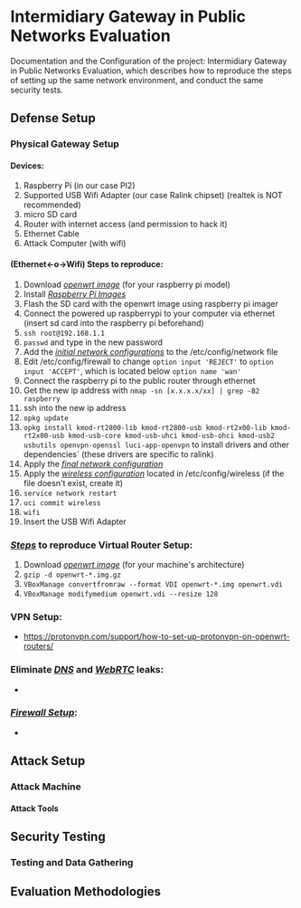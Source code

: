 # Intermidiary Gateway in Public Networks Evaluation

Documentation and the Configuration of the project: Intermidiary Gateway in Public Networks Evaluation, which describes how to reproduce the steps of setting up the same network environment, and conduct the same security tests.

## Defense Setup

### Physical Gateway Setup

#### Devices:
1. Raspberry Pi (in our case PI2)
2. Supported USB Wifi Adapter (our case Ralink chipset) (realtek is NOT recommended)
3. micro SD card
4. Router with internet access (and permission to hack it)
5. Ethernet Cable
6. Attack Computer (with wifi)

#### (Ethernet<-o->Wifi) Steps to reproduce:

1. Download *[openwrt image](https://archive.openwrt.org/releases/22.03.5/targets/bcm27xx/)* (for your raspberry pi model)
2. Install *[Raspberry Pi Images](https://www.raspberrypi.com/software/)*
3. Flash the SD card with the openwrt image using raspberry pi imager
4. Connect the powered up raspberrypi to your computer via ethernet (insert sd card into the raspberry pi beforehand)
5. `ssh root@192.168.1.1`
6. `passwd` and type in the new password
7. Add the *[initial network configurations]()* to the /etc/config/network file
8. Edit /etc/config/firewall to change `option input 'REJECT'` to `option input 'ACCEPT'`, which is located below `option name 'wan'`
9. Connect the raspberry pi to the public router through ethernet
10. Get the new ip address with `nmap -sn [x.x.x.x/xx] | grep -B2 raspberry`
11. ssh into the new ip address
12. `opkg update`
13. `opkg install kmod-rt2800-lib kmod-rt2800-usb kmod-rt2x00-lib kmod-rt2x00-usb kmod-usb-core kmod-usb-uhci kmod-usb-ohci kmod-usb2 usbutils openvpn-openssl luci-app-openvpn` to install drivers and other dependencies` (these drivers are specific to ralink)
14. Apply the *[final network configuration]()*
15. Apply the *[wireless configuration]()* located in /etc/config/wireless (if the file doesn't exist, create it)
16. `service network restart`
17. `uci commit wireless`
18. `wifi`
19. Insert the USB Wifi Adapter

### *[Steps](https://openwrt.org/docs/guide-user/virtualization/virtualbox-vm)* to reproduce Virtual Router Setup:
1. Download *[openwrt image](https://archive.openwrt.org/releases/22.03.5/targets/x86/64/openwrt-22.03.5-x86-64-generic-ext4-combined.img.gz)* (for your machine's architecture)
2. `gzip -d openwrt-*.img.gz`
3. `VBoxManage convertfromraw --format VDI openwrt-*.img openwrt.vdi`
4. `VBoxManage modifymedium openwrt.vdi --resize 128`


### VPN Setup:
- <https://protonvpn.com/support/how-to-set-up-protonvpn-on-openwrt-routers/>

### Eliminate *[DNS](https://dnsleaktest.com/)* and *[WebRTC](https://ipleak.net/)* leaks:
- 

### *[Firewall Setup](https://openwrt.org/docs/guide-user/firewall/firewall_configuration)*:
- 

## Attack Setup

### Attack Machine

#### Attack Tools


## Security Testing

### Testing and Data Gathering

## Evaluation Methodologies